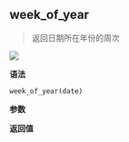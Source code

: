 ## week_of_year

> 返回日期所在年份的周次

![](https://img.shields.io/badge/-Date-blue)

**语法**

`week_of_year(date)`

**参数**

**返回值**
